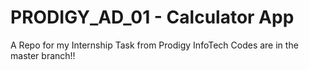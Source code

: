 # PRODIGY_AD_01 - Calculator App
 A Repo for my Internship Task from Prodigy InfoTech
 Codes are in the master branch!!

